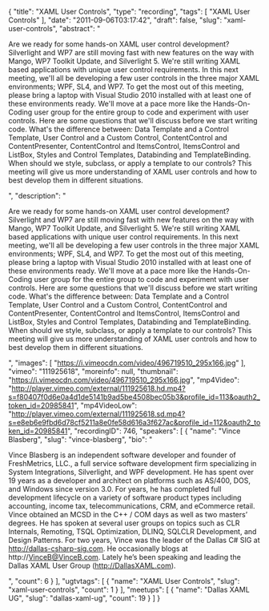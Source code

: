 {
  "title": "XAML User Controls",
  "type": "recording",
  "tags": [
    "XAML User Controls"
  ],
  "date": "2011-09-06T03:17:42",
  "draft": false,
  "slug": "xaml-user-controls",
  "abstract": "<p>Are we ready for some hands-on XAML user control development? Silverlight and WP7 are still moving fast with new features on the way with Mango, WP7 Toolkit Update, and Silverlight 5. We're still writing XAML based applications with unique user control requirements. In this next meeting, we'll all be developing a few user controls in the three major XAML environments; WPF, SL4, and WP7. To get the most out of this meeting, please bring a laptop with Visual Studio 2010 installed with at least one of these environments ready. We'll move at a pace more like the Hands-On-Coding user group for the entire group to code and experiment with user controls. Here are some questions that we'll discuss before we start writing code. What's the difference between: Data Template and a Control Template, User Control and a Custom Control, ContentControl and ContentPresenter, ContentControl and ItemsControl, ItemsControl and ListBox, Styles and Control Templates, Databinding and TemplateBinding. When should we style, subclass, or apply a template to our controls? This meeting will give us more understanding of XAML user controls and how to best develop them in different situations.</p>",
  "description": "<p>Are we ready for some hands-on XAML user control development? Silverlight and WP7 are still moving fast with new features on the way with Mango, WP7 Toolkit Update, and Silverlight 5. We're still writing XAML based applications with unique user control requirements. In this next meeting, we'll all be developing a few user controls in the three major XAML environments; WPF, SL4, and WP7. To get the most out of this meeting, please bring a laptop with Visual Studio 2010 installed with at least one of these environments ready. We'll move at a pace more like the Hands-On-Coding user group for the entire group to code and experiment with user controls. Here are some questions that we'll discuss before we start writing code. What's the difference between: Data Template and a Control Template, User Control and a Custom Control, ContentControl and ContentPresenter, ContentControl and ItemsControl, ItemsControl and ListBox, Styles and Control Templates, Databinding and TemplateBinding. When should we style, subclass, or apply a template to our controls? This meeting will give us more understanding of XAML user controls and how to best develop them in different situations.</p>",
  "images": [
    "https://i.vimeocdn.com/video/496719510_295x166.jpg"
  ],
  "vimeo": "111925618",
  "moreinfo": null,
  "thumbnail": "https://i.vimeocdn.com/video/496719510_295x166.jpg",
  "mp4Video": "http://player.vimeo.com/external/111925618.hd.mp4?s=f80407f0d6e0a4d1de5141b9ad5be4508bec05b3&profile_id=113&oauth2_token_id=20985841",
  "mp4VideoLow": "http://player.vimeo.com/external/111925618.sd.mp4?s=e8eb6e9fbd6d78cf5211a8e0fe58d616a3f627ac&profile_id=112&oauth2_token_id=20985841",
  "recordingID": 746,
  "speakers": [
    {
      "name": "Vince Blasberg",
      "slug": "vince-blasberg",
      "bio": "<p>Vince Blasberg is an independent software developer and founder of FreshMetrics, LLC., a full service software development firm specializing in System Integrations, Silverlight, and WPF development. He has spent over 19 years as a developer and architect on platforms such as AS/400, DOS, and Windows since version 3.0. For years, he has completed full development lifecycle on a variety of software product types including accounting, income tax, telecommunications, CRM, and eCommerce retail. Vince obtained an MCSD in the C++ / COM days as well as two masters’ degrees. He has spoken at several user groups on topics such as CLR Internals, Remoting, TSQL Optimization, DLINQ, SQLCLR Development, and Design Patterns. For two years, Vince was the leader of the Dallas C# SIG at http://dallas-csharp-sig.com. He occasionally blogs at http://VinceB@VinceB.com. Lately he’s been speaking and leading the Dallas XAML User Group (http://DallasXAML.com).</p>",
      "count": 6
    }
  ],
  "ugtvtags": [
    {
      "name": "XAML User Controls",
      "slug": "xaml-user-controls",
      "count": 1
    }
  ],
  "meetups": [
    {
      "name": "Dallas XAML UG",
      "slug": "dallas-xaml-ug",
      "count": 19
    }
  ]
}